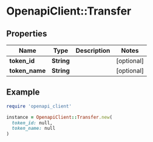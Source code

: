 # OpenapiClient::Transfer

## Properties

| Name | Type | Description | Notes |
| ---- | ---- | ----------- | ----- |
| **token_id** | **String** |  | [optional] |
| **token_name** | **String** |  | [optional] |

## Example

```ruby
require 'openapi_client'

instance = OpenapiClient::Transfer.new(
  token_id: null,
  token_name: null
)
```

